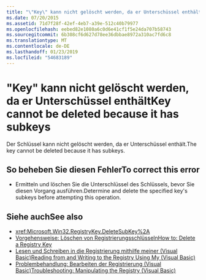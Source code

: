 ```yaml
---
title: "\"Key\" kann nicht gelöscht werden, da er Unterschüssel enthält"
ms.date: 07/20/2015
ms.assetid: 71d7f28f-42ef-4eb7-a39e-512c40b79977
ms.openlocfilehash: eebed82e1080a6c0d6e41cf1f5e24da707b58743
ms.sourcegitcommit: 6b308cf6d627d78ee36dbbae8972a310ac7fd6c8
ms.translationtype: MT
ms.contentlocale: de-DE
ms.lasthandoff: 01/23/2019
ms.locfileid: "54683189"
---
```

# <a name="key-cannot-be-deleted-because-it-has-subkeys"></a><span data-ttu-id="05f90-102">"Key" kann nicht gelöscht werden, da er Unterschüssel enthält</span><span class="sxs-lookup"><span data-stu-id="05f90-102">Key cannot be deleted because it has subkeys</span></span>
<span data-ttu-id="05f90-103">Der Schlüssel kann nicht gelöscht werden, da er Unterschüssel enthält.</span><span class="sxs-lookup"><span data-stu-id="05f90-103">The key cannot be deleted because it has subkeys.</span></span>  
  
## <a name="to-correct-this-error"></a><span data-ttu-id="05f90-104">So beheben Sie diesen Fehler</span><span class="sxs-lookup"><span data-stu-id="05f90-104">To correct this error</span></span>  
  
-   <span data-ttu-id="05f90-105">Ermitteln und löschen Sie die Unterschlüssel des Schlüssels, bevor Sie diesen Vorgang ausführen.</span><span class="sxs-lookup"><span data-stu-id="05f90-105">Determine and delete the specified key's subkeys before attempting this operation.</span></span>  
  
## <a name="see-also"></a><span data-ttu-id="05f90-106">Siehe auch</span><span class="sxs-lookup"><span data-stu-id="05f90-106">See also</span></span>
- <xref:Microsoft.Win32.RegistryKey.DeleteSubKey%2A>
- [<span data-ttu-id="05f90-107">Vorgehensweise: Löschen von Registrierungsschlüsseln</span><span class="sxs-lookup"><span data-stu-id="05f90-107">How to: Delete a Registry Key</span></span>](../../visual-basic/developing-apps/programming/computer-resources/how-to-delete-a-registry-key.md)
- [<span data-ttu-id="05f90-108">Lesen und Schreiben in die Registrierung mithilfe meiner (Visual Basic)</span><span class="sxs-lookup"><span data-stu-id="05f90-108">Reading from and Writing to the Registry Using My (Visual Basic)</span></span>](https://msdn.microsoft.com/library/1309ad05-5bef-401f-970a-2f6455873b79)
- [<span data-ttu-id="05f90-109">Problembehandlung: Bearbeiten der Registrierung (Visual Basic)</span><span class="sxs-lookup"><span data-stu-id="05f90-109">Troubleshooting: Manipulating the Registry (Visual Basic)</span></span>](https://msdn.microsoft.com/library/6ca24f55-3697-4017-b687-9de45858af4c)
